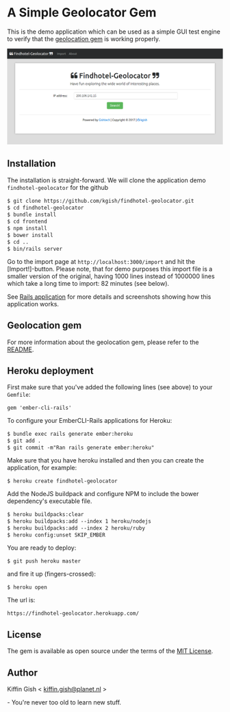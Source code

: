 # A Simple Geolocator Gem

This is the demo application which can be used as a simple GUI test engine to verify that the [geolocation gem](https://github.com/kgish/findhotel-geolocation-gem) is working properly.

![Screenshot of the homepage](images/screenshot-homepage.png)


## Installation

The installation is straight-forward. We will clone the application demo `findhotel-geolocator` for the github

```shell
$ git clone https://github.com/kgish/findhotel-geolocator.git
$ cd findhotel-geolocator
$ bundle install
$ cd frontend
$ npm install
$ bower install
$ cd ..
$ bin/rails server
```

Go to the import page at `http://localhost:3000/import` and hit the [Import!]-button. Please note, that for demo purposes this import file is a smaller version of the original, having 1000 lines instead of 1000000 lines which take a long time to import: 82 minutes (see below).

See [Rails application](https://github.com/kgish/findhotel-geolocation-gem#rails-application) for more details and screenshots showing how this application works.


## Geolocation gem

For more information about the geolocation gem, please refer to the [README](https://github.com/kgish/findhotel-geolocation-gem/blob/master/README.md).


## Heroku deployment

First make sure that you've added the following lines (see above) to your `Gemfile`:

```
gem 'ember-cli-rails'
```

To configure your EmberCLI-Rails applications for Heroku:

```shell
$ bundle exec rails generate ember:heroku
$ git add .
$ git commit -m"Ran rails generate ember:heroku"
```

Make sure that you have heroku installed and then you can create the application, for example:

```shell
$ heroku create findhotel-geolocator
```

Add the NodeJS buildpack and configure NPM to include the bower dependency's executable file.

```shell
$ heroku buildpacks:clear
$ heroku buildpacks:add --index 1 heroku/nodejs
$ heroku buildpacks:add --index 2 heroku/ruby
$ heroku config:unset SKIP_EMBER
```

You are ready to deploy:

```shell
$ git push heroku master
```

and fire it up (fingers-crossed):

```shell
$ heroku open
```

The url is:

```
https://findhotel-geolocator.herokuapp.com/
```


## License
The gem is available as open source under the terms of the [MIT License](http://opensource.org/licenses/MIT).


## Author

Kiffin Gish \< kiffin.gish@planet.nl \>

\- You're never too old to learn new stuff.
